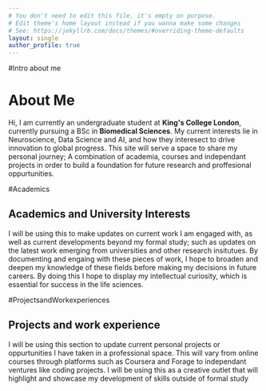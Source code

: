 ```yaml
---
# You don't need to edit this file, it's empty on purpose.
# Edit theme's home layout instead if you wanna make some changes
# See: https://jekyllrb.com/docs/themes/#overriding-theme-defaults
layout: single
author_profile: true
---
```



#Intro about me
# About Me

Hi, I am currently an undergraduate student at **King's College London**, currently pursuing a BSc in **Biomedical Sciences**. My current interests lie in Neuroscience, Data Science and AI, and how they interesect to drive innovation to global progress.
This site will serve a space to share my personal journey; A combination of academia, courses and independant projects in order to build a foundation for future research and proffesional oppurtunities.

#Academics
## Academics and University Interests
I will be using this to make updates on current work I am engaged with, as well as current developments beyond my formal study; such as updates on the latest work emerging from universities and other research insitutues. By documenting and engaing with these pieces of work, I hope to broaden and deepen my knowledge of these fields before making my decisions in future careers. By doing this I hope to display my intellectual curiosity, which is essential for success in the life sciences.

#ProjectsandWorkexperiences

## Projects and work experience
I will be using this section to update current personal projects or oppurtunities I have taken in a professional space. This will vary from online courses through platforms such as Coursera and Forage to independant ventures like coding projects. I will be using this as a creative outlet that will highlight and showcase my development of skills outside of formal study

